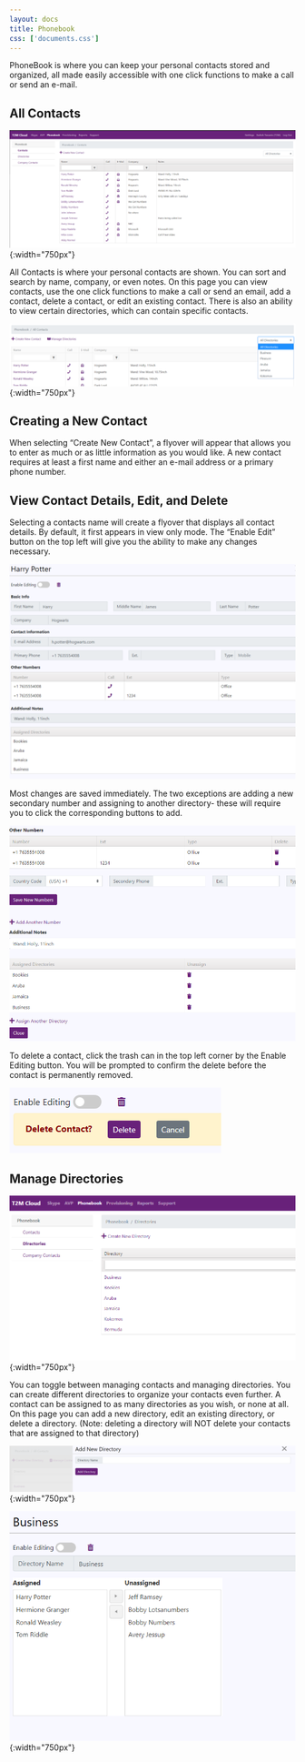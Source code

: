 ```yaml
---
layout: docs
title: Phonebook
css: ['documents.css']
---
```


PhoneBook is where you can keep your personal contacts stored and organized, all made easily accessible with one click functions to make a call or send an e-mail.

## All Contacts 

![Cloud Portal](/assets/images/phonebook.1.png){:width="750px"}

All Contacts is where your personal contacts are shown. You can sort and search by name, company, or even notes. On this page you can view contacts, use the one click functions to make a call or send an email, add a contact, delete a contact, or edit an existing contact. 
There is also an ability to view certain directories, which can contain specific contacts.  

![Cloud Portal](/assets/images/phonebook.2.png){:width="750px"}

## Creating a New Contact

When selecting “Create New Contact”, a flyover will appear that allows you to enter as much or as little information as you would like. A new contact requires at least a first name and either an e-mail address or a primary phone number. 

## View Contact Details, Edit, and Delete

Selecting a contacts name will create a flyover that displays all contact details. By default, it first appears in view only mode. The “Enable Edit” button on the top left will give you the ability to make any changes necessary. 

 ![Cloud Portal](/assets/images/phonebook.3.png)

Most changes are saved immediately. The two exceptions are adding a new secondary number and assigning to another directory- these will require you to click the corresponding buttons to add.  

![Cloud Portal](/assets/images/phonebook.4.png)

To delete a contact, click the trash can in the top left corner by the Enable Editing button. You will be prompted to confirm the delete before the contact is permanently removed. 

![Cloud Portal](/assets/images/phonebook.5.png)

## Manage Directories

![Cloud Portal](/assets/images/phonebook.8.png){:width="750px"}

You can toggle between managing contacts and managing directories. You can create different directories to organize your contacts even further. A contact can be assigned to as many directories as you wish, or none at all. On this page you can add a new directory, edit an existing directory, or delete a directory. (Note: deleting a directory will NOT delete your contacts that are assigned to that directory)
  
  ![Cloud Portal](/assets/images/phonebook.7.png){:width="750px"}

  ![Cloud Portal](/assets/images/phonebook.9.PNG){:width="750px"}

